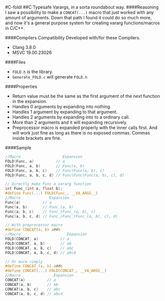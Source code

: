 #C-foldl
##C Typesafe Varargs, in a sorta roundabout way.
####Reasoning
I saw a possibility to make a `CONCAT(...)` macro that just worked with any amount of arguments. Down that path I found it could do so much more, and now it's a general purpose system for creating vararg functions/macros in C/C++.

####Compilers Compatibility 
Developed with/for these Compilers.
- Clang 3.8.0
- MSVC 19.00.23026

####Files
- `FOLD.h` is the library.
- `Generate_FOLD.c` will generate `FOLD.h`

####Properties
- Return value must be the same as the first argument of the next function in the expansion.
- Handles 0 arguments by expanding into nothing.
- Handles 1 argument by expanding to that argument.
- Handles 2 arguments by expanding into to a ordinary call.
- More than 2 arguments and it will expanding recursively.
- Preprocessor macro is expanded properly with the inner calls first.
  And will work just fine as long as there is no exposed commas.
  Commas inside brackets are fine.

####Sample
```C
//Macro                   Expansion
FOLD(Func, a)          // a
FOLD(Func, a, b)       // Func(a, b)
FOLD(Func, a, b, c)    // Func(Func(a, b), c)
FOLD(Func, a, b, c, d) // Func(Func(Func(a, b), c), d)
```
```C
// Directly make Func a vararg function
int Func_(int a, float b);
#define Func(...) FOLD(Func_, __VA_ARGS__)
//Macro             Expansion
Func(a)          // a
Func(a, b)       // Func_(a, b)
Func(a, b, c)    // Func_(Func_(a, b), c)
Func(a, b, c, d) // Func_(Func_(Func_(a, b), c), d)
```
```C
// With preprocessor macro
#define CONCAT(a, b) a##b
//Macro                     Expansion
FOLD(CONCAT, a)          // a
FOLD(CONCAT, a, b)       // ab
FOLD(CONCAT, a, b, c)    // abc
FOLD(CONCAT, a, b, c, d) // abcd
```
```C
// Or more simply
#define CONCAT_(a, b) a##b
#define CONCAT(...) FOLD(CONCAT_, __VA_ARGS__)
//Macro               Expansion
CONCAT(a)          // a
CONCAT(a, b)       // ab
CONCAT(a, b, c)    // abc
CONCAT(a, b, c, d) // abcd
```

